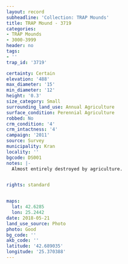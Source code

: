 ```yaml
---
layout: record
subheadline: 'Collection: TRAP Mounds'
title: TRAP Mound - 3719
categories:
- TRAP Mounds
- 3000-3999
header: no
tags:
- ''
trap_id: '3719'

certainty: Certain
elevation: '488'
max_diameter: '15'
min_diameter: '12'
height: '0.3'
size_category: Small
surrounding_land_use: Annual Agriculture
surface_condition: Perennial Agriculture
robbed: No
crm_condition: '4'
crm_intactness: '4'
campaign: '2011'
source: Survey
municipality: Kran
locality: ''
bgcode: DS001
notes: |-
  Almost entirely destroyed by agriculture.


rights: standard


maps:
  lat: 42.6285
  lon: 25.2442
date: 2018-05-21
land_use_source: Photo
photo: Good
bg_code: ''
akb_code: ''
latitude: '42.689035'
longitude: '25.370388'
---
```

